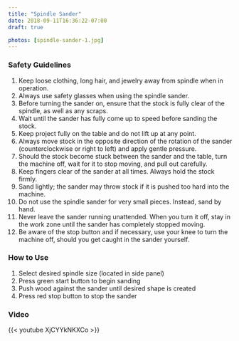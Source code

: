 ```yaml
---
title: "Spindle Sander"
date: 2018-09-11T16:36:22-07:00
draft: true

photos: [spindle-sander-1.jpg]
---
```


### Safety Guidelines
1. Keep loose clothing, long hair, and jewelry away from spindle when in operation.
2. Always use safety glasses when using the spindle sander.
3. Before turning the sander on, ensure that the stock is fully clear of the spindle, as well as any scraps.
4. Wait until the sander has fully come up to speed before sanding the stock.
5. Keep project fully on the table and do not lift up at any point.
6. Always move stock in the opposite direction of the rotation of the sander (counterclockwise or right to left) and apply gentle pressure.
7. Should the stock become stuck between the sander and the table, turn the machine off, wait for it to stop moving, and pull out carefully.
8. Keep fingers clear of the sander at all times. Always hold the stock firmly.
9. Sand lightly; the sander may throw stock if it is pushed too hard into the machine.
10. Do not use the spindle sander for very small pieces. Instead, sand by hand.
11. Never leave the sander running unattended. When you turn it off, stay in the work zone until the sander has completely stopped moving.
12. Be aware of the stop button and if necessary, use your knee to turn the machine off, should you get caught in the sander yourself.

### How to Use
1. Select desired spindle size (located in side panel)
2. Press green start button to begin sanding
3. Push wood against the sander until desired shape is created
4. Press red stop button to stop the sander

### Video 
{{< youtube XjCYYkNKXCo >}}

